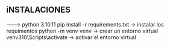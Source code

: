 ## iNSTALACIONES 
--->
python 3.10.11
pip install -r requirements.txt		-> instalar los requimentos
python -m venv venv			        -> crear un entorno virtual
venv310\Scripts\activate    		-> activar el entorno virtual 